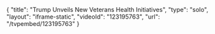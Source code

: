 {
    "title": "Trump Unveils New Veterans Health Initiatives",
    "type": "solo",
    "layout": "iframe-static",
    "videoId": "123195763",
    "url": "\/tvpembed\/123195763"
}